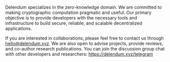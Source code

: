 Delendum specializes in the zero-knowledge domain. We are committed to making cryptographic computation pragmatic and useful. Our primary objective is to provide developers with the necessary tools and infrastructure to build secure, reliable, and scalable decentralized applications. 

If you are interested in collaborations, please feel free to contact us through hello@delendum.xyz. We are also open to advise projects, provide reviews, and co-author research publications. You can join the discussion group chat with other developers and researchers: https://delendum.xyz/telegram
